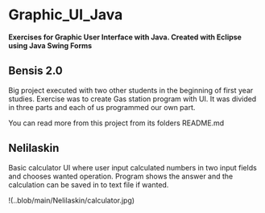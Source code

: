 # Graphic_UI_Java
**Exercises for Graphic User Interface with Java. Created with Eclipse using Java Swing Forms**

## Bensis 2.0

Big project executed with two other students in the beginning of first year studies. Exercise was to create Gas station program with UI. It was divided in three parts and each of us programmed our own part. 

You can read more from this project from its folders README.md

## Nelilaskin

Basic calculator UI where user input calculated numbers in two input fields and chooses wanted operation. Program shows the answer and the calculation can be saved in to text file if wanted.

!(..blob/main/Nelilaskin/calculator.jpg)

